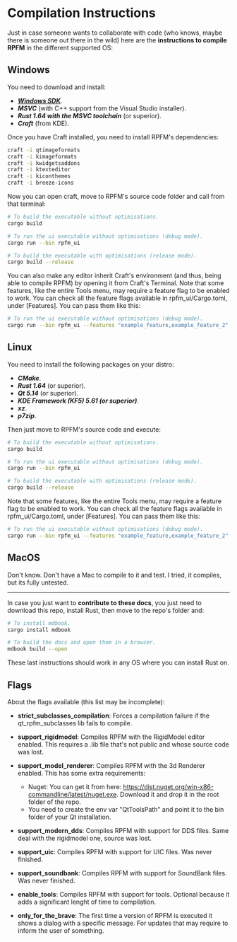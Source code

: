 # Compilation Instructions

Just in case someone wants to collaborate with code (who knows, maybe there is someone out there in the wild) here are the **instructions to compile RPFM** in the different supported OS:

## Windows

You need to download and install:
- [***Windows SDK***](https://developer.microsoft.com/en-US/windows/downloads/windows-10-sdk).
- ***MSVC*** (with C++ support from the Visual Studio installer).
- ***Rust 1.64 with the MSVC toolchain*** (or superior).
- ***Craft*** (from KDE).

Once you have Craft installed, you need to install RPFM's dependencies:

```bash
craft -i qtimageformats
craft -i kimageformats
craft -i kwidgetsaddons
craft -i ktexteditor
craft -i kiconthemes
craft -i breeze-icons
```

Now you can open craft, move to RPFM's source code folder and call from that terminal:

```bash
# To build the executable without optimisations.
cargo build

# To run the ui executable without optimisations (debug mode).
cargo run --bin rpfm_ui

# To build the executable with optimisations (release mode).
cargo build --release
```

You can also make any editor inherit Craft's environment (and thus, being able to compile RPFM) by opening it from Craft's Terminal.
Note that some features, like the entire Tools menu, may require a feature flag to be enabled to work. You can check all the feature flags available in rpfm_ui/Cargo.toml, under [Features]. You can pass them like this:

```bash
# To run the ui executable without optimisations (debug mode).
cargo run --bin rpfm_ui --features "example_feature,example_feature_2"
```

## Linux

You need to install the following packages on your distro:
- ***CMake***.
- ***Rust 1.64*** (or superior).
- ***Qt 5.14*** (or superior).
- ***KDE Framework (KF5) 5.61 (or superior)***.
- ***xz***.
- ***p7zip***.

Then just move to RPFM's source code and execute:
```bash
# To build the executable without optimisations.
cargo build

# To run the ui executable without optimisations (debug mode).
cargo run --bin rpfm_ui

# To build the executable with optimisations (release mode).
cargo build --release
```

Note that some features, like the entire Tools menu, may require a feature flag to be enabled to work. You can check all the feature flags available in rpfm_ui/Cargo.toml, under [Features]. You can pass them like this:

```bash
# To run the ui executable without optimisations (debug mode).
cargo run --bin rpfm_ui --features "example_feature,example_feature_2"
```

## MacOS

Don't know. Don't have a Mac to compile to it and test. I tried, it compiles, but its fully untested.

--------------------------------------

In case you just want to **contribute to these docs**, you just need to download this repo, install Rust, then move to the repo's folder and:

```bash
# To install mdbook.
cargo install mdbook

# To build the docs and open them in a browser.
mdbook build --open
```

These last instructions should work in any OS where you can install Rust on.

## Flags

About the flags available (this list may be incomplete):

* **strict_subclasses_compilation**: Forces a compilation failure if the qt_rpfm_subclasses lib fails to compile.
* **support_rigidmodel**: Compiles RPFM with the RigidModel editor enabled. This requires a .lib file that's not public and whose source code was lost.
* **support_model_renderer**: Compiles RPFM with the 3d Renderer enabled. This has some extra requirements:

    * Nuget: You can get it from here: https://dist.nuget.org/win-x86-commandline/latest/nuget.exe. Download it and drop it in the root folder of the repo.
    * You need to create the env var "QtToolsPath" and point it to the bin folder of your Qt installation.

* **support_modern_dds**: Compiles RPFM with support for DDS files. Same deal with the rigidmodel one, source was lost.
* **support_uic**: Compiles RPFM with support for UIC files. Was never finished.
* **support_soundbank**: Compiles RPFM with support for SoundBank files. Was never finished.
* **enable_tools**: Compiles RPFM with support for tools. Optional because it adds a significant lenght of time to compilation.
* **only_for_the_brave**: The first time a version of RPFM is executed it shows a dialog with a specific message. For updates that may require to inform the user of something.

